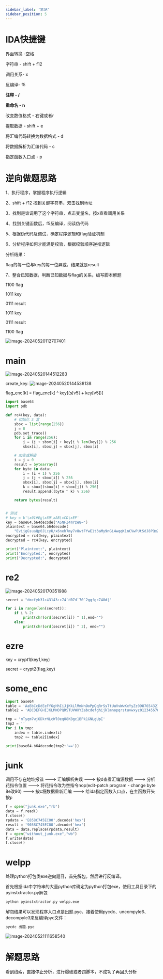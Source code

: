 ```yaml
---
sidebar_label: '笔记'
sidebar_position: 5
---
```


# IDA快捷键

界面转换 -空格

字符串 - shift + f12

调用关系- x

反编译- f5

**注释 - /**

**重命名 - n**

改变数值格式 - 右键或者r

提取数据 - shift + e

将汇编代码转换为数据格式 - d

将数据解析为汇编代码 - c

指定函数入口点 - p

# 逆向做题思路

1、执行程序，掌握程序执行逻辑

2、shift + f12 找到关键字符串，双击找到地址

3、找到是谁调用了这个字符串，点击变量名，按x查看调用关系

4、找到关键函数后，f5反编译，阅读伪代码

5、根据伪代码及调试，确定程序逻辑和flag验证机制

6、分析程序如何才能满足校验，根据校验顺序逆推逻辑

分析结果：

flag的每一位与key的每一位异或，结果就是result

7、整合已知数据，判断已知数据与flag的关系，编写脚本解题

1100 flag

1011 key

0111 result



1011 key

0111 result

1100 flag

![image-20240520112707401](http://image.shangu127.top/img/2024/03/image-20240520112707401.png)

# main

![image-20240520144512283](http://image.shangu127.top/img/2024/03/image-20240520144512283.png)

create_key:
![image-20240520144538138](http://image.shangu127.top/img/2024/03/image-20240520144538138.png)

flag_enc[k] = flag_enc[k] ^ key[(s[v5] + key[v5])]

```python
import base64
import pdb

def rc4(key, data):
    # 初始化 S 盒
    sbox = list(range(256))
    j = 0
    pdb.set_trace()
    for i in range(256):
        j = (j + sbox[i] + key[i % len(key)]) % 256
        sbox[i], sbox[j] = sbox[j], sbox[i]

    # 加密或解密
    i = j = 0
    result = bytearray()
    for byte in data:
        i = (i + 1) % 256
        j = (j + sbox[i]) % 256
        sbox[i], sbox[j] = sbox[j], sbox[i]
        k = sbox[(sbox[i] + sbox[j]) % 256]
        result.append((byte ^ k) % 256)

    return bytes(result)


# 测试
# key = b'\x01#Eg\x89\xAB\xCD\xEF'
key = base64.b64decode("ASNFZ4mrze8=")
plaintext = base64.b64decode(
    "EvijgGsuaQp0JLcyU/x6neh7my7v8wtFYwE1t3aMy9nGi4wqqK1nCVwPUtSdJ8PQxZHA6r8N52waahoSt7gYuUbDW5BFe5TmX0/wZnjM6b4LlIQPM66XiEVO0nYRjpn8ytXmJ1d0AZgKzX8NosWrogWihtMOOo66zEOgvDAce0IC3KSqBomXr4HAigv3bP4wlxfqeU9IWw==")
encrypted = rc4(key, plaintext)
decrypted = rc4(key, encrypted)

print("Plaintext:", plaintext)
print("Encrypted:", encrypted)
print("Decrypted:", decrypted)

```

# re2

![image-20240520170351988](http://image.shangu127.top/img/2024/03/image-20240520170351988.png)

```python
secret = "dmcfyb31c43143:c74`d07d`70`2ggfgc748d|"

for i in range(len(secret)):
    if i % 2:
        print(chr(ord(secret[i]) ^ 1),end="")
    else:
        print(chr(ord(secret[i]) ^ 2), end="")
```

# ezre

key = crypt1(key1,key)

secret = crypt2(flag,key)

# some_enc

```python
import base64
table = 'AaBbCcDdEeFfGgHhIiJjKkLlMmNnOoPpQqRrSsTtUuVvWwXxYyZz0987654321/+'
table2 = 'ABCDEFGHIJKLMNOPQRSTUVWXYZabcdefghijklmnopqrstuvwxyz0123456789+/'

tmp = 'mTyqm7wjODkrNLcWl0eqO8K8gc1BPk1GNLgUpI'
tmp2 = ''
for i in tmp:
    index = table.index(i)
    tmp2 += table2[index]

print(base64.b64decode(tmp2+'=='))
```

# junk

调用不存在地址报错 --->  汇编解析失误 ---> 按d查看汇编源数据 ---> 分析花指令位置 ---> 将花指令改为空指令nop(edit-patch program - change byte 8e改90) ---> 按c将数据重新汇编 ---> 给ida指定函数入口点，在主函数开头按p

```python
f = open("junk.exe","rb")
data = f.read()
f.close()
rpdata = 'E858C745EC00'.decode('hex')
result = '9058C745EC00'.decode('hex')
data = data.replace(rpdata,result)
f = open("without_junk.exe","wb")
f.write(data)
f.close()
```

# welpp

处理python打包类exe逆向题目，首先解包，然后进行反编译。

首先根据ida中字符串的大量python库确定为python打包exe，使用工具目录下的pyinstxtractor.py解包

```bash
python pyinstxtractor.py welpp.exe
```

解包结果可以发现程序入口点是出题.pyc，接着使用pycdc、uncompyle6、decompyle3来反编译pyc文件：

```bash
pycdc 出题.pyc
```

![image-20240521111658540](http://image.shangu127.top/img/2024/03/image-20240521111658540.png)

# 解题思路

看到线索，直接停止分析，进行爆破或者跑脚本，不成功了再回头分析